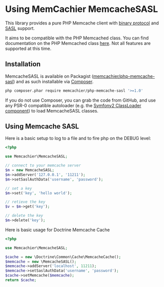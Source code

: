 Using MemCachier MemcacheSASL
=============================

This library provides a pure PHP Memcache client with [binary
protocol](http://code.google.com/p/memcached/wiki/BinaryProtocolRevamped)
and [SASL](http://code.google.com/p/memcached/wiki/SASLAuthProtocol)
support.

It aims to be compatible with the PHP Memcached class. You can find
documentation on the PHP Memcached class
[here](http://php.net/manual/en/class.memcached.php). Not all features
are supported at this time.

Installation
------------

MemcacheSASL is available on Packagist
([memcachier/php-memcache-sasl](http://packagist.org/packages/memcachier/php-memcache-sasl))
and as such installable via [Composer](http://getcomposer.org/).

```bash
php composer.phar require memcachier/php-memcache-sasl '>=1.0'
```

If you do not use Composer, you can grab the code from GitHub, and use
any PSR-0 compatible autoloader (e.g. the [Symfony2 ClassLoader
component](https://github.com/symfony/ClassLoader)) to load
MemcacheSASL classes.

Using Memcache SASL
-------------------

Here is a basic setup to log to a file and to fire php on the DEBUG level:

```php
<?php

use Memcachier\MemcacheSASL;

// connect to your memcache server
$m = new MemcacheSASL;
$m->addServer('127.0.0.1', '11211');
$m->setSaslAuthData('username', 'password');

// set a key
$m->set('key', 'hello world');

// retieve the key
$v = $m->get('key');

// delete the key
$m->delete('key');
```

Here is basic usage for Doctrine Memcache Cache

```php
<?php

use Memcachier\MemcacheSASL;

$cache = new \Doctrine\Common\Cache\MemcacheCache();
$memcache = new \MemcacheSASL();
$memcache->addServer('localhost', 11211);
$memcache->setSaslAuthData('username', 'password');
$cache->setMemcache($memcache);
return $cache;
```